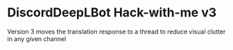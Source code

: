 # DiscordDeepLBot Hack-with-me v3

Version 3 moves the translation response to a thread to reduce visual clutter in any given channel